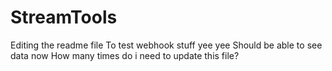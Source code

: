# StreamTools
Editing the readme file
To test webhook stuff
yee yee
Should be able to see data now
How many times do i need to update this file?
